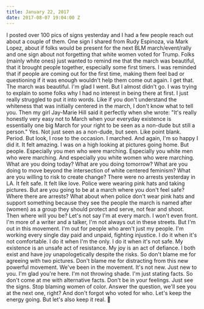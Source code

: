 ```yaml
---
title: January 22, 2017
date: 2017-08-07 19:04:00 Z
---
```


I posted over 100 pics of signs yesterday and I had a few people reach out about a couple of them. One sign I shared from Rudy Espinoza, via Mark Lopez, about if folks would be present for the next BLM march/event/rally and one sign about not forgetting that white women voted for Trump. Folks (mainly white ones) just wanted to remind me that the march was beautiful, that it brought people together, especially some first timers. I was reminded that if people are coming out for the first time, making them feel bad or questioning if it was enough wouldn't help them come out again. I get that. The march was beautiful. I'm glad I went.
But I almost didn't go. I was trying to explain to some folks why I had no interest in being there at first. I just really struggled to put it into words. Like if you don't understand the whiteness that was initially centered in the march, I don't know what to tell you. Then my girl Jay-Marie Hill said it perfectly when she wrote: "It's really honestly very easy not to March when your everyday existence is essentially one big March for your right to be seen as a non-dude but still a person." Yes.
Not just seen as a non-dude, but seen. Like point blank. Period. But look, I rose to the occasion. I marched. And again, I'm so happy I did it. It felt amazing. I was on a high looking at pictures going home. But people. Especially you men who were marching. Especially you white men who were marching. And especially you white women who were marching. What are you doing today? What are you doing tomorrow? What are you doing to move beyond the intersection of white centered feminism? What are you willing to risk to create change? There were no arrests yesterday in LA. It felt safe. It felt like love. Police were wearing pink hats and taking pictures. But are you going to be at a march where you don't feel safe? Where there are arrests? What about when police don't wear pink hats and support something because they see the people the march is named after (women) as a group they should protect and serve, not fear and shoot. Then where will you be?
Let's not say I'm at every march. I won't even front. I'm more of a writer and a talker, I'm not always out in these streets. But I'm out in this movement. I'm out for people who aren't just my people. I'm working every single day paid and unpaid, fighting injustice. I do it when it's not comfortable. I do it when I'm the only. I do it when it's not safe. My existence is an unsafe act of resistance. My joy is an act of defiance. I both exist and have joy unapologetically despite the risks.
So don't blame me for agreeing with two pictures. Don't blame me for distracting from this new powerful movement. We've been in the movement. It's not new. Just new to you. I'm glad you're here. I'm not throwing shade. I'm just stating facts. So don't come at me with alternative facts. Don't be in your feelings. Just see the signs. Stop blaming women of color. Answer the question, we'll see you at the next one, right? And don't forgot who voted for who. Let's keep the energy going. But let's also keep it real.
